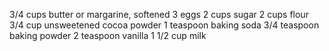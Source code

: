 3/4 cups butter or margarine, softened
3 eggs
2 cups sugar
2 cups flour
3/4 cup unsweetened cocoa powder
1 teaspoon baking soda
3/4 teaspoon baking powder
2 teaspoon vanilla
1 1/2 cup milk